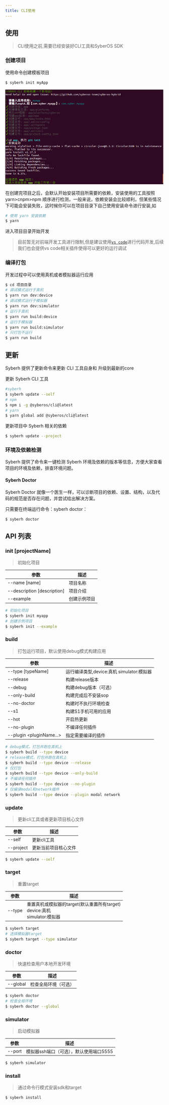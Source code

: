 ```yaml
---
title: CLI使用
---
```


## 使用

> CLI使用之前,需要已经安装好CLI工具和SyberOS SDK

### 创建项目

使用命令创建模板项目

```bash
$ syberh init myApp
```

![syberos init myApp command screenshot](/img/init_myapp.png)

在创建完项目之后，会默认开始安装项目所需要的依赖，安装使用的工具按照 yarn>cnpm>npm 顺序进行检测，一般来说，依赖安装会比较顺利，但某些情况下可能会安装失败，这时候你可以在项目目录下自己使用安装命令进行安装,如

```bash
# 使用 yarn 安装依赖
$ yarn
```

进入项目目录开始开发

> 目前暂无对前端开发工具进行限制,但是建议使用[`vs code`](https://code.visualstudio.com/)进行代码开发,后续我们也会提供vs code相关插件使得可以更好的运行调试


### 编译打包

开发过程中可以使用真机或者模拟器运行应用

```bash
$ cd 项目目录
# 调试模式运行于真机
$ yarn run dev:device
# 调试模式运行于模拟器
$ yarn run dev:simulator
# 运行于真机
$ yarn run build:device
# 运行于模拟器
$ yarn run build:simulator
# 只打包不运行
$ yarn run build
```

## 更新

Syberh 提供了更新命令来更新 CLI 工具自身和 升级到最新的core

更新 Syberh CLI 工具
```bash
#syberh
$ syberh update --self
# npm
$ npm i -g @syberos/cli@latest
# yarn
$ yarn global add @syberos/cli@latest
```

更新项目中 Syberh 相关的依赖

```bash
$ syberh update --project
```


### 环境及依赖检测
Syberh 提供了命令来一键检测 Syberh 环境及依赖的版本等信息，方便大家查看项目的环境及依赖，排查环境问题。

#### Syberh Doctor

Syberh Doctor 就像一个医生一样，可以诊断项目的依赖、设置、结构，以及代码的规范是否存在问题，并尝试给出解决方案。

只需要在终端运行命令：syberh doctor：

```bash
$ syberh doctor
```

## API 列表

### init [projectName]
> 初始化项目

| 参数 | 描述 |
| ------  | ----------- |
| --name [name] | 项目名称    |
| --description [description] | 项目介绍    |
| --example      | 创建示例项目 |

``` bash
# 初始化项目
$ syberh init myapp
# 创建示例项目
$ syberh init --example
```

### build
> 打包运行项目，默认使用debug模式构建应用


| 参数 | 描述 |
| ------  | ----------- |
| --type [typeName]     | 运行编译类型,device:真机 simulator:模拟器 |
| --release             | 构建release版本 |
| --debug               | 构建debug版本（可选） |
| --only-build          | 构建完成后不安装sop |
| --no-doctor           | 构建时不执行环境检查 |
| --s1                  | 构建S1手机可用的应用 |
| --hot                 | 开启热更新 |
| --no-plugin           | 不编译任何插件 |
| --plugin <pluginName...> | 指定需要编译的插件 |

``` bash
# debug模式，打包并跑在真机上
$ syberh build --type device
# release模式，打包并跑在真机上
$ syberh build --type device --release
# 仅打包
$ syberh build --type device --only-build
# 不编译任何插件
$ syberh build --type device --no-plugin
# 仅编译modal和network插件
$ syberh build --type device --plugin modal network
```

### update
> 更新cli工具或者更新项目核心文件

| 参数 | 描述 |
| ------  | ----------- |
| --self     | 更新cli工具    |
| --project  | 更新当前项目核心文件    |

``` bash
$ syberh update --self
```

### target
> 重置target

| 参数 | 描述 |
| ---  | --------- |
| --type <type>    | 重置真机或模拟器的target(默认重置所有target) <br/>device:真机 <br/>simulator:模拟器  |

``` bash
$ syberh target
# 选择模拟器target
$ syberh target --type simulator
```

### doctor
> 快速检查用户本地开发环境

| 参数 | 描述 |
| ---  | --------- |
| --global    | 检查全局环境（可选） |

``` bash
$ syberh doctor
# 检查全局环境
$ syberh doctor --global
```

### simulator
> 启动模拟器

| 参数 | 描述 |
| ---  | --------- |
| --port | 模拟器ssh端口（可选），默认使用端口5555 |

``` bash
$ syberh simulator
```

### install
> 通过命令行模式安装sdk和target

``` bash
$ syberh install
```
